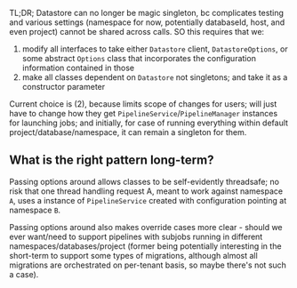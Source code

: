 
TL;DR; Datastore can no longer be magic singleton, bc complicates testing and various
settings (namespace for now, potentially databaseId, host, and even project) cannot be
shared across calls. SO this requires that we:

1. modify all interfaces to take either `Datastore` client, `DatastoreOptions`, or some abstract 
   `Options` class that incorporates the configuration information contained in those
2. make all classes dependent on `Datastore` not singletons; and take it as a constructor parameter

Current choice is (2), because limits scope of changes for users; will just have to change how they
get `PipelineService`/`PipelineManager` instances for launching jobs; and initially, for case of 
running everything within default project/database/namespace, it can remain a singleton for them.


## What is the right pattern long-term?

Passing options around allows classes to be self-evidently threadsafe; no risk that one thread
handling request A, meant to work against namespace `A`, uses a instance of `PipelineService` 
created with configuration pointing at namespace `B`.

Passing options around also makes override cases more clear - should we ever want/need to support
pipelines with subjobs running in different namespaces/databases/project (former being potentially
interesting in the short-term to support some types of migrations, although almost all migrations 
are orchestrated on per-tenant basis, so maybe there's not such a case).




